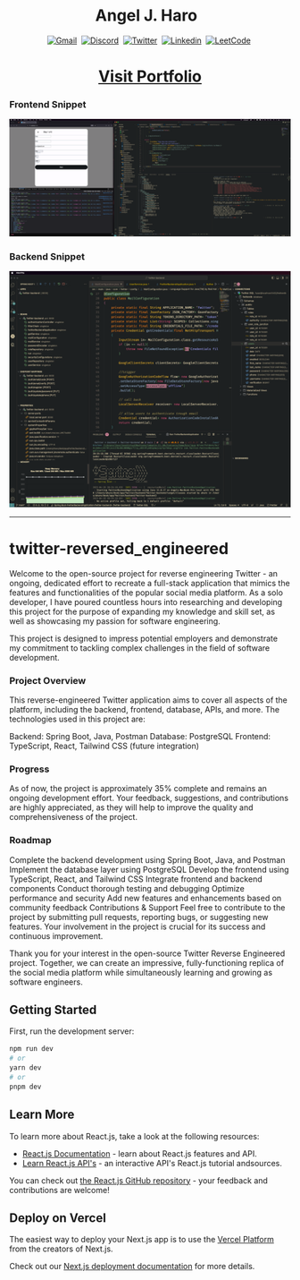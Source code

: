 <h1 align="center"> <b> Angel J. Haro </b>
<img src="https://docs.google.com/uc?export=download&id=1JqFc6WL-cTtJBQgW9tusQAZhQ3H9hGae" alt="" height="25" >
<img src="https://docs.google.com/uc?export=download&id=1HsBpakQVutfOmxBcPbGpKdo_oGEoKJZT" alt="" height="35" >
</h1>

<!-- START  -->
<div align="center">
<a href="https://aharoj.io"><img src="https://img.shields.io/badge/website-000000?style=for-the-badge&logo=Portfolio&logoColor=white" alt="Gmail" /></a>&nbsp;
<a href="https://discord.gg/HDDQ6pUMHt"><img src="https://img.shields.io/badge/Discord-7289DA?style=for-the-badge&logo=discord&logoColor=white" alt="Discord" /></a>&nbsp;
<a href="https://twitter.com/aharoJ"><img src="https://img.shields.io/badge/Twitter-1DA1F2?style=for-the-badge&logo=twitter&logoColor=white" alt="Twitter" /></a>&nbsp;
<a href="https://www.linkedin.com/in/aharoJ/"><img src="https://img.shields.io/badge/LinkedIn-0077B5?style=for-the-badge&logo=linkedin&logoColor=white" alt="Linkedin" /></a>&nbsp;
<a href="https://leetcode.com/aharoJ/"><img src="https://img.shields.io/badge/-LeetCode-FFA116?style=for-the-badge&logo=LeetCode&logoColor=black" alt="LeetCode" /></a>&nbsp;
<br/>
</div>  
<!-- END -->



<h1 align="center"> <a href=https://aharoj.io> Visit Portfolio </a> </h1>

### Frontend Snippet
![Alt text](z/aharoJ_frontend.png)

### Backend Snippet
![Alt text](z/aharoJ_backend.png)

---

# twitter-reversed_engineered

Welcome to the open-source project for reverse engineering Twitter - an ongoing, dedicated effort to recreate a full-stack application that mimics the features and functionalities of the popular social media platform. As a solo developer, I have poured countless hours into researching and developing this project for the purpose of expanding my knowledge and skill set, as well as showcasing my passion for software engineering.

This project is designed to impress potential employers and demonstrate my commitment to tackling complex challenges in the field of software development.

### Project Overview
This reverse-engineered Twitter application aims to cover all aspects of the platform, including the backend, frontend, database, APIs, and more. The technologies used in this project are:

Backend: Spring Boot, Java, Postman
Database: PostgreSQL
Frontend: TypeScript, React, Tailwind CSS (future integration)

### Progress
As of now, the project is approximately 35% complete and remains an ongoing development effort. Your feedback, suggestions, and contributions are highly appreciated, as they will help to improve the quality and comprehensiveness of the project.

### Roadmap
Complete the backend development using Spring Boot, Java, and Postman
Implement the database layer using PostgreSQL
Develop the frontend using TypeScript, React, and Tailwind CSS
Integrate frontend and backend components
Conduct thorough testing and debugging
Optimize performance and security
Add new features and enhancements based on community feedback
Contributions & Support
Feel free to contribute to the project by submitting pull requests, reporting bugs, or suggesting new features. Your involvement in the project is crucial for its success and continuous improvement.

Thank you for your interest in the open-source Twitter Reverse Engineered project. Together, we can create an impressive, fully-functioning replica of the social media platform while simultaneously learning and growing as software engineers.




## Getting Started

First, run the development server:

```bash
npm run dev
# or
yarn dev
# or
pnpm dev
```

## Learn More

To learn more about React.js, take a look at the following resources:

- [React.js Documentation](https://react.dev/learn) - learn about React.js features and API.
- [Learn React.js API's](https://react.dev/reference/react) - an interactive API's React.js tutorial andsources.

You can check out [the React.js GitHub repository](https://github.com/facebook/react) - your feedback and contributions are welcome!

## Deploy on Vercel

The easiest way to deploy your Next.js app is to use the [Vercel Platform](https://vercel.com/new?utm_medium=default-template&filter=next.js&utm_source=create-next-app&utm_campaign=create-next-app-readme) from the creators of Next.js.

Check out our [Next.js deployment documentation](https://nextjs.org/docs/deployment) for more details.